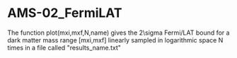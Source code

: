 # AMS-02_FermiLAT

The function plot(mxi,mxf,N,name) gives the 2\sigma Fermi/LAT bound for a dark matter mass range [mxi,mxf] linearly sampled in logarithmic space N times in a file called "results_name.txt"
